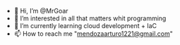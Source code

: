 - 👋 Hi, I’m @MrGoar
- 👀 I’m interested in all that matters whit programming
- 🌱 I’m currently learning cloud development + IaC
- 📫 How to reach me "mendozaarturo1221@gmail.com"

<!---
MrGoar/MrGoar is a ✨ special ✨ repository because its `README.md` (this file) appears on your GitHub profile.
You can click the Preview link to take a look at your changes.
--->
